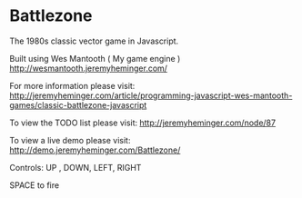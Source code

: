 # Battlezone
The 1980s classic vector game in Javascript.

Built using Wes Mantooth ( My game engine ) http://wesmantooth.jeremyheminger.com/

For more information please visit: http://jeremyheminger.com/article/programming-javascript-wes-mantooth-games/classic-battlezone-javascript

To view the TODO list please visit: http://jeremyheminger.com/node/87

To view a live demo please visit: http://demo.jeremyheminger.com/Battlezone/

Controls:
UP , DOWN, LEFT, RIGHT

SPACE to fire
         
